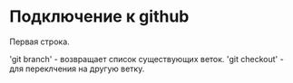 # Подключение к github
Первая строка.

  'git branch' - возвращает список существующих веток.
    'git checkout' - для переклчения на другую ветку.